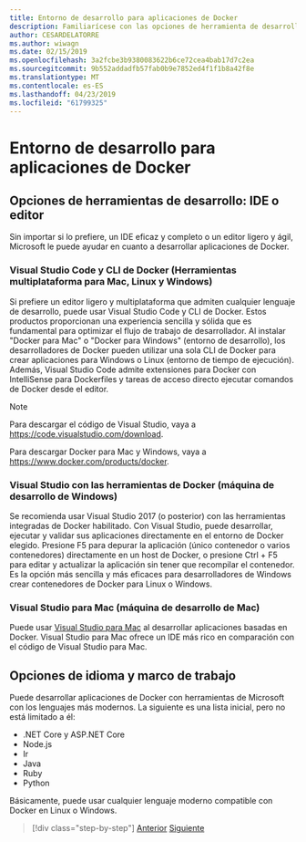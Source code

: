 ```yaml
---
title: Entorno de desarrollo para aplicaciones de Docker
description: Familiarícese con las opciones de herramienta de desarrollo más importantes que admiten el ciclo de vida de desarrollo de Docker.
author: CESARDELATORRE
ms.author: wiwagn
ms.date: 02/15/2019
ms.openlocfilehash: 3a2fcbe3b9380083622b6ce72cea4bab17d7c2ea
ms.sourcegitcommit: 9b552addadfb57fab0b9e7852ed4f1f1b8a42f8e
ms.translationtype: MT
ms.contentlocale: es-ES
ms.lasthandoff: 04/23/2019
ms.locfileid: "61799325"
---
```

# <a name="development-environment-for-docker-apps"></a>Entorno de desarrollo para aplicaciones de Docker

## <a name="development-tools-choices-ide-or-editor"></a>Opciones de herramientas de desarrollo: IDE o editor

Sin importar si lo prefiere, un IDE eficaz y completo o un editor ligero y ágil, Microsoft le puede ayudar en cuanto a desarrollar aplicaciones de Docker.

### <a name="visual-studio-code-and-docker-cli-cross-platform-tools-for-mac-linux-and-windows"></a>Visual Studio Code y CLI de Docker (Herramientas multiplataforma para Mac, Linux y Windows)

Si prefiere un editor ligero y multiplataforma que admiten cualquier lenguaje de desarrollo, puede usar Visual Studio Code y CLI de Docker. Estos productos proporcionan una experiencia sencilla y sólida que es fundamental para optimizar el flujo de trabajo de desarrollador. Al instalar "Docker para Mac" o "Docker para Windows" (entorno de desarrollo), los desarrolladores de Docker pueden utilizar una sola CLI de Docker para crear aplicaciones para Windows o Linux (entorno de tiempo de ejecución). Además, Visual Studio Code admite extensiones para Docker con IntelliSense para Dockerfiles y tareas de acceso directo ejecutar comandos de Docker desde el editor.

> [!NOTE]
>
> Para descargar el código de Visual Studio, vaya a <https://code.visualstudio.com/download>.
>
> Para descargar Docker para Mac y Windows, vaya a <https://www.docker.com/products/docker>.

### <a name="visual-studio-with-docker-tools-windows-development-machine"></a>Visual Studio con las herramientas de Docker (máquina de desarrollo de Windows)

Se recomienda usar Visual Studio 2017 (o posterior) con las herramientas integradas de Docker habilitado. Con Visual Studio, puede desarrollar, ejecutar y validar sus aplicaciones directamente en el entorno de Docker elegido. Presione F5 para depurar la aplicación (único contenedor o varios contenedores) directamente en un host de Docker, o presione Ctrl + F5 para editar y actualizar la aplicación sin tener que recompilar el contenedor. Es la opción más sencilla y más eficaces para desarrolladores de Windows crear contenedores de Docker para Linux o Windows.

### <a name="visual-studio-for-mac-mac-development-machine"></a>Visual Studio para Mac (máquina de desarrollo de Mac)

Puede usar [Visual Studio para Mac](https://visualstudio.microsoft.com/vs/mac/?utm_medium=microsoft&utm_source=docs.microsoft.com&utm_campaign=inline+link) al desarrollar aplicaciones basadas en Docker. Visual Studio para Mac ofrece un IDE más rico en comparación con el código de Visual Studio para Mac.

## <a name="language-and-framework-choices"></a>Opciones de idioma y marco de trabajo

Puede desarrollar aplicaciones de Docker con herramientas de Microsoft con los lenguajes más modernos. La siguiente es una lista inicial, pero no está limitado a él:

- .NET Core y ASP.NET Core
- Node.js
- Ir
- Java
- Ruby
- Python

Básicamente, puede usar cualquier lenguaje moderno compatible con Docker en Linux o Windows.

>[!div class="step-by-step"]
>[Anterior](deploy-azure-kubernetes-service.md)
>[Siguiente](docker-apps-inner-loop-workflow.md)
